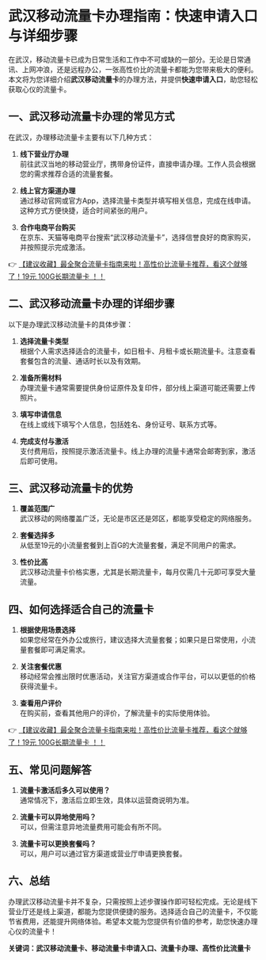 # 武汉移动流量卡办理指南：快速申请入口与详细步骤

在武汉，移动流量卡已成为日常生活和工作中不可或缺的一部分。无论是日常通讯、上网冲浪，还是远程办公，一张高性价比的流量卡都能为您带来极大的便利。本文将为您详细介绍**武汉移动流量卡**的办理方法，并提供**快速申请入口**，助您轻松获取心仪的流量卡。

## 一、武汉移动流量卡办理的常见方式

在武汉，办理移动流量卡主要有以下几种方式：

1. **线下营业厅办理**  
   前往武汉当地的移动营业厅，携带身份证件，直接申请办理。工作人员会根据您的需求推荐合适的流量套餐。

2. **线上官方渠道办理**  
   通过移动官网或官方App，选择流量卡类型并填写相关信息，完成在线申请。这种方式方便快捷，适合时间紧张的用户。

3. **合作电商平台购买**  
   在京东、天猫等电商平台搜索“武汉移动流量卡”，选择信誉良好的商家购买，并按照提示完成激活。

👉 [【建议收藏】最全聚合流量卡指南来啦！高性价比流量卡推荐，看这个就够了！19元 100G长期流量卡 ！！](https://bit.ly/Liuliangka)

## 二、武汉移动流量卡办理的详细步骤

以下是办理武汉移动流量卡的具体步骤：

1. **选择流量卡类型**  
   根据个人需求选择适合的流量卡，如日租卡、月租卡或长期流量卡。注意查看套餐包含的流量、通话时长以及有效期。

2. **准备所需材料**  
   办理流量卡通常需要提供身份证原件及复印件，部分线上渠道可能还需要上传照片。

3. **填写申请信息**  
   在线上或线下填写个人信息，包括姓名、身份证号、联系方式等。

4. **完成支付与激活**  
   支付费用后，按照提示激活流量卡。线上办理的流量卡通常会邮寄到家，激活后即可使用。

## 三、武汉移动流量卡的优势

1. **覆盖范围广**  
   武汉移动的网络覆盖广泛，无论是市区还是郊区，都能享受稳定的网络服务。

2. **套餐选择多**  
   从低至19元的小流量套餐到上百G的大流量套餐，满足不同用户的需求。

3. **性价比高**  
   武汉移动流量卡价格实惠，尤其是长期流量卡，每月仅需几十元即可享受大量流量。

## 四、如何选择适合自己的流量卡

1. **根据使用场景选择**  
   如果您经常在外办公或旅行，建议选择大流量套餐；如果只是日常使用，小流量套餐即可满足需求。

2. **关注套餐优惠**  
   移动经常会推出限时优惠活动，关注官方渠道或合作平台，可以以更低的价格获得流量卡。

3. **查看用户评价**  
   在购买前，查看其他用户的评价，了解流量卡的实际使用体验。

👉 [【建议收藏】最全聚合流量卡指南来啦！高性价比流量卡推荐，看这个就够了！19元 100G长期流量卡 ！！](https://bit.ly/Liuliangka)

## 五、常见问题解答

1. **流量卡激活后多久可以使用？**  
   通常情况下，激活后立即生效，具体以运营商说明为准。

2. **流量卡可以异地使用吗？**  
   可以，但需注意异地流量费用可能会有所不同。

3. **流量卡可以更换套餐吗？**  
   可以，用户可以通过官方渠道或营业厅申请更换套餐。

## 六、总结

办理武汉移动流量卡并不复杂，只需按照上述步骤操作即可轻松完成。无论是线下营业厅还是线上渠道，都能为您提供便捷的服务。选择适合自己的流量卡，不仅能节省费用，还能提升网络体验。希望本文能为您提供有价值的参考，助您快速办理心仪的流量卡！

**关键词：武汉移动流量卡、移动流量卡申请入口、流量卡办理、高性价比流量卡**